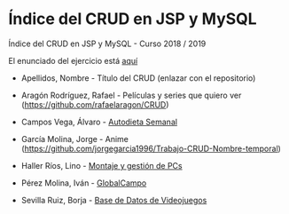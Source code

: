# Índice del CRUD en JSP y MySQL

Índice del CRUD en JSP y MySQL - Curso 2018 / 2019

El enunciado del ejercicio está [aquí](ejercicio_crud_2019.pdf)

* Apellidos, Nombre - Título del CRUD (enlazar con el repositorio)

* Aragón Rodríguez, Rafael - Películas y series que quiero ver (https://github.com/rafaelaragon/CRUD)
* Campos Vega, Álvaro - [Autodieta Semanal](https://github.com/AlvaroCamposVega/autodieta-semanal)
* García Molina, Jorge - Anime (https://github.com/jorgegarcia1996/Trabajo-CRUD-Nombre-temporal)
* Haller Ríos, Lino - [Montaje y gestión de PCs](https://github.com/LinoHallerRios/CRUD)
* Pérez Molina, Iván - [GlobalCampo](https://github.com/ivanperezmolina/GlobalCampo)
* Sevilla Ruiz, Borja - [Base de Datos de Videojuegos](https://github.com/bsevrui/CRUD)
